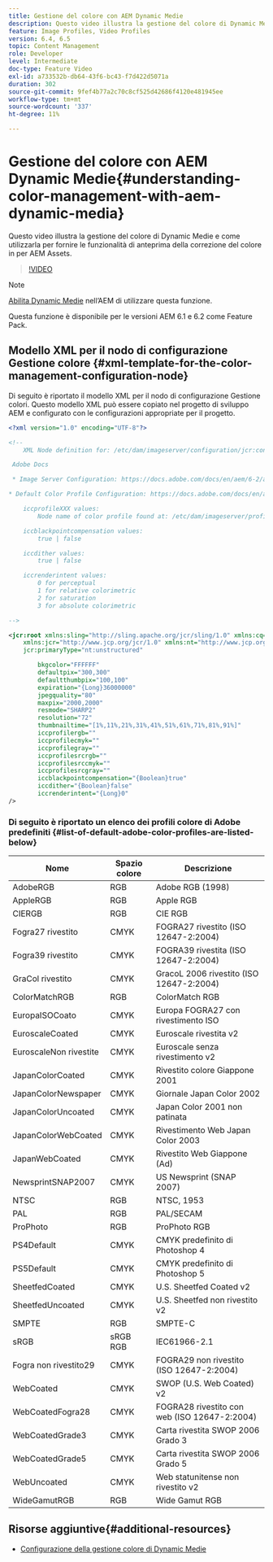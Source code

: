 ```yaml
---
title: Gestione del colore con AEM Dynamic Medie
description: Questo video illustra la gestione del colore di Dynamic Medie e come utilizzarla per fornire le funzionalità di anteprima della correzione del colore in per AEM Assets.
feature: Image Profiles, Video Profiles
version: 6.4, 6.5
topic: Content Management
role: Developer
level: Intermediate
doc-type: Feature Video
exl-id: a733532b-db64-43f6-bc43-f7d422d5071a
duration: 302
source-git-commit: 9fef4b77a2c70c8cf525d42686f4120e481945ee
workflow-type: tm+mt
source-wordcount: '337'
ht-degree: 11%

---
```


# Gestione del colore con AEM Dynamic Medie{#understanding-color-management-with-aem-dynamic-media}

Questo video illustra la gestione del colore di Dynamic Medie e come utilizzarla per fornire le funzionalità di anteprima della correzione del colore in per AEM Assets.

>[!VIDEO](https://video.tv.adobe.com/v/16792?quality=12&learn=on)

>[!NOTE]
>
>[Abilita Dynamic Medie](https://experienceleague.adobe.com/docs/experience-manager-release-information/aem-release-updates/previous-updates/aem-previous-versions.html?lang=it) nell’AEM di utilizzare questa funzione.

Questa funzione è disponibile per le versioni AEM 6.1 e 6.2 come Feature Pack.

## Modello XML per il nodo di configurazione Gestione colore {#xml-template-for-the-color-management-configuration-node}

Di seguito è riportato il modello XML per il nodo di configurazione Gestione colori. Questo modello XML può essere copiato nel progetto di sviluppo AEM e configurato con le configurazioni appropriate per il progetto.

```xml
<?xml version="1.0" encoding="UTF-8"?>

<!--
    XML Node definition for: /etc/dam/imageserver/configuration/jcr:content/settings

 Adobe Docs

 * Image Server Configuration: https://docs.adobe.com/docs/en/aem/6-2/administer/content/dynamic-media/config-dynamic.html#Configuring%20Dynamic%20Media%20Image%20Settings

* Default Color Profile Configuration: https://docs.adobe.com/docs/en/aem/6-1/administer/content/dynamic-media/config-dynamic.html#Configuring%20the%20default%20color%20profiles

    iccprofileXXX values:
        Node name of color profile found at: /etc/dam/imageserver/profiles

    iccblackpointcompensation values:
        true | false

    iccdither values:
        true | false

    iccrenderintent values:
        0 for perceptual
        1 for relative colorimetric
        2 for saturation
        3 for absolute colorimetric

-->

<jcr:root xmlns:sling="http://sling.apache.org/jcr/sling/1.0" xmlns:cq="http://www.day.com/jcr/cq/1.0"
    xmlns:jcr="http://www.jcp.org/jcr/1.0" xmlns:nt="http://www.jcp.org/jcr/nt/1.0"
    jcr:primaryType="nt:unstructured"

        bkgcolor="FFFFFF"
        defaultpix="300,300"
        defaultthumbpix="100,100"
        expiration="{Long}36000000"
        jpegquality="80"
        maxpix="2000,2000"
        resmode="SHARP2"
        resolution="72"
        thumbnailtime="[1%,11%,21%,31%,41%,51%,61%,71%,81%,91%]"
        iccprofilergb=""
        iccprofilecmyk=""
        iccprofilegray=""
        iccprofilesrcrgb=""
        iccprofilesrccmyk=""
        iccprofilesrcgray=""
        iccblackpointcompensation="{Boolean}true"
        iccdither="{Boolean}false"
        iccrenderintent="{Long}0"
/>
```

### Di seguito è riportato un elenco dei profili colore di Adobe predefiniti {#list-of-default-adobe-color-profiles-are-listed-below}

| Nome | Spazio colore | Descrizione |
| ------------------- | ---------- | ------------------------------------- |
| AdobeRGB | RGB | Adobe RGB (1998) |
| AppleRGB | RGB | Apple RGB |
| CIERGB | RGB | CIE RGB |
| Fogra27 rivestito | CMYK | FOGRA27 rivestito (ISO 12647-2:2004) |
| Fogra39 rivestito | CMYK | FOGRA39 rivestita (ISO 12647-2:2004) |
| GraCol rivestito | CMYK | GracoL 2006 rivestito (ISO 12647-2:2004) |
| ColorMatchRGB | RGB | ColorMatch RGB |
| EuropaISOCoato | CMYK | Europa FOGRA27 con rivestimento ISO |
| EuroscaleCoated | CMYK | Euroscale rivestita v2 |
| EuroscaleNon rivestite | CMYK | Euroscale senza rivestimento v2 |
| JapanColorCoated | CMYK | Rivestito colore Giappone 2001 |
| JapanColorNewspaper | CMYK | Giornale Japan Color 2002 |
| JapanColorUncoated | CMYK | Japan Color 2001 non patinata |
| JapanColorWebCoated | CMYK | Rivestimento Web Japan Color 2003 |
| JapanWebCoated | CMYK | Rivestito Web Giappone (Ad) |
| NewsprintSNAP2007 | CMYK | US Newsprint (SNAP 2007) |
| NTSC | RGB | NTSC, 1953 |
| PAL | RGB | PAL/SECAM |
| ProPhoto | RGB | ProPhoto RGB |
| PS4Default | CMYK | CMYK predefinito di Photoshop 4 |
| PS5Default | CMYK | CMYK predefinito di Photoshop 5 |
| SheetfedCoated | CMYK | U.S. Sheetfed Coated v2 |
| SheetfedUncoated | CMYK | U.S. Sheetfed non rivestito v2 |
| SMPTE | RGB | SMPTE-C |
| sRGB | sRGB RGB | IEC61966-2.1 |
| Fogra non rivestito29 | CMYK | FOGRA29 non rivestito (ISO 12647-2:2004) |
| WebCoated | CMYK | SWOP (U.S. Web Coated) v2 |
| WebCoatedFogra28 | CMYK | FOGRA28 rivestito con web (ISO 12647-2:2004) |
| WebCoatedGrade3 | CMYK | Carta rivestita SWOP 2006 Grado 3 |
| WebCoatedGrade5 | CMYK | Carta rivestita SWOP 2006 Grado 5 |
| WebUncoated | CMYK | Web statunitense non rivestito v2 |
| WideGamutRGB | RGB | Wide Gamut RGB |

## Risorse aggiuntive{#additional-resources}

* [Configurazione della gestione colore di Dynamic Medie](https://helpx.adobe.com/experience-manager/6-5/assets/using/config-dynamic.html#ConfiguringDynamicMediaColorManagement)
